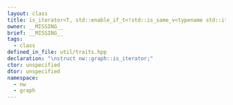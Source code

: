 ```yaml
---
layout: class
title: is_iterator<T, std::enable_if_t<!std::is_same_v<typename std::iterator_traits<T>::value_type, void>> >
owner: __MISSING__
brief: __MISSING__
tags:
  - class
defined_in_file: util/traits.hpp
declaration: "\nstruct nw::graph::is_iterator;"
ctor: unspecified
dtor: unspecified
namespace:
  - nw
  - graph
---
```


```{index}  is_iterator<T, std::enable_if_t<!std::is_same_v<typename std::iterator_traits<T>::value_type, void>> >
```

